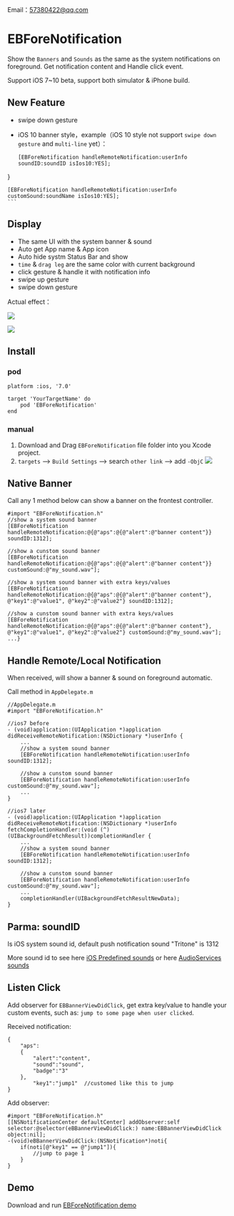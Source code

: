 Email：57380422@qq.com
# EBForeNotification
Show the `Banners` and `Sounds` as the same as the system notifications on foreground. Get notification content and Handle click event.

Support iOS 7~10 beta, support both simulator & iPhone build.

## New Feature
- swipe down gesture
- iOS 10 banner style，example（iOS 10 style not support `swipe down gesture` and `multi-line` yet）：

	```objc
	[EBForeNotification handleRemoteNotification:userInfo soundID:soundID isIos10:YES];
}

	[EBForeNotification handleRemoteNotification:userInfo customSound:soundName isIos10:YES];
	```
	
## Display
- The same UI with the system banner & sound
- Auto get App name & App icon
- Auto hide systm Status Bar and show
- `time` & `drag leg` are the same color with current background
- click gesture & handle it with notification info
- swipe up gesture
- swipe down gesture

Actual effect：

![](https://github.com/Yasashi/EBForeNotification/raw/master/screenshot/screenshot01.gif)

![](https://github.com/Yasashi/EBForeNotification/raw/master/screenshot/screenshot02.gif)

## Install
### pod
	platform :ios, '7.0'

	target 'YourTargetName' do
		pod 'EBForeNotification'
	end

### manual	
1. Download and Drag `EBForeNotification` file folder into you Xcode project.
2. `targets` --> `Build Settings` --> search `other link` --> add `-ObjC`
![](https://github.com/Yasashi/EBForeNotification/raw/master/screenshot/install.png)


## Native Banner
Call any 1 method below can show a banner on the frontest controller.
```objc
#import "EBForeNotification.h"
//show a system sound banner
[EBForeNotification handleRemoteNotification:@{@"aps":@{@"alert":@"banner content"}} soundID:1312];

//show a cunstom sound banner
[EBForeNotification handleRemoteNotification:@{@"aps":@{@"alert":@"banner content"}} customSound:@"my_sound.wav"];

//show a system sound banner with extra keys/values
[EBForeNotification handleRemoteNotification:@{@"aps":@{@"alert":@"banner content"}, @"key1":@"value1", @"key2":@"value2"} soundID:1312];

//show a cunstom sound banner with extra keys/values
[EBForeNotification handleRemoteNotification:@{@"aps":@{@"alert":@"banner content"}, @"key1":@"value1", @"key2":@"value2"} customSound:@"my_sound.wav"];
...}
```

## Handle Remote/Local Notification
When received, will show a banner & sound on foreground automatic.

Call method in `AppDelegate.m`

```objc
//AppDelegate.m
#import "EBForeNotification.h"

//ios7 before
- (void)application:(UIApplication *)application didReceiveRemoteNotification:(NSDictionary *)userInfo { 
	...
	//show a system sound banner
	[EBForeNotification handleRemoteNotification:userInfo soundID:1312];

	//show a cunstom sound banner
	[EBForeNotification handleRemoteNotification:userInfo customSound:@"my_sound.wav"];
    ...
}

//ios7 later  
- (void)application:(UIApplication *)application didReceiveRemoteNotification:(NSDictionary *)userInfo fetchCompletionHandler:(void (^)(UIBackgroundFetchResult))completionHandler {    
	...
	//show a system sound banner
	[EBForeNotification handleRemoteNotification:userInfo soundID:1312];

	//show a cunstom sound banner
	[EBForeNotification handleRemoteNotification:userInfo customSound:@"my_sound.wav"];
    ...
    completionHandler(UIBackgroundFetchResultNewData);
}
```

## Parma: soundID
Is iOS system sound id, default push notification sound "Tritone" is 1312

More sound id to see here [iOS Predefined sounds](http://iphonedevwiki.net/index.php/AudioServices#)
or here [AudioServices sounds](http://www.cocoachina.com/bbs/read.php?tid=134344)

## Listen Click
Add observer for `EBBannerViewDidClick`, get extra key/value to handle your custom events, such as: `jump to some page when user clicked`.

Received notification:

```
{
    "aps":
    {
        "alert":"content",
        "sound":"sound",
        "badge":"3"
    },
        "key1":"jump1"  //customed like this to jump
}
```

Add observer:

```objc
#import "EBForeNotification.h"
[[NSNotificationCenter defaultCenter] addObserver:self selector:@selector(eBBannerViewDidClick:) name:EBBannerViewDidClick object:nil];
-(void)eBBannerViewDidClick:(NSNotification*)noti{
    if(noti[@"key1" == @"jump1"]){
        //jump to page 1
    }
}
```

## Demo
Download and run [EBForeNotification demo](/demo)
